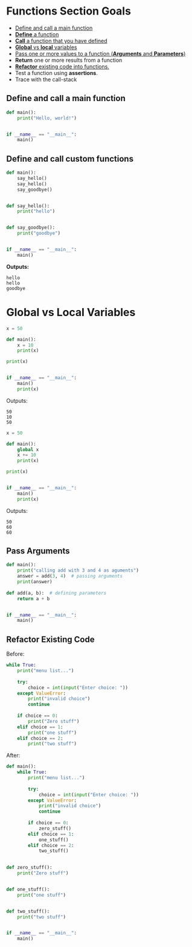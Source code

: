 # Functions Section Goals
- [Define and call a main function](#define-and-call-a-main-function)
- [**Define** a function](#define-and-call-custom-functions)
- [**Call** a function that you have defined](#define-and-call-custom-functions)
- [**Global** vs **local** variables](#global-vs-local-variables)
- [Pass one or more values to a function (**Arguments** and **Parameters**)](#pass-arguments)
- **Return** one or more results from a function
- [**Refactor** existing code into functions.](#refactor-existing-code)
- Test a function using **assertions**.
- Trace with the call-stack

## Define and call a main function
```python
def main():
    print("Hello, world!")


if __name__ == "__main__":
    main()
```

## Define and call custom functions
```python
def main():
    say_hello()
    say_hello()
    say_goodbye()


def say_hello():
    print("hello")


def say_goodbye():
    print("goodbye")


if __name__ == "__main__":
    main()
```
**Outputs:**
```
hello
hello
goodbye
```

# Global vs Local Variables
```python
x = 50

def main():
    x = 10
    print(x)

print(x)


if __name__ == "__main__":
    main()
    print(x)
```
Outputs:
```
50
10
50
```

```python
x = 50

def main():
    global x
    x += 10
    print(x)

print(x)


if __name__ == "__main__":
    main()
    print(x)
```
Outputs:
```
50
60
60
```

## Pass Arguments
```python
def main():
    print("calling add with 3 and 4 as aguments")
    answer = add(3, 4)  # passing arguments
    print(answer)
   
def add(a, b):  # defining parameters
    return a + b


if __name__ == "__main__":
    main()
```

## Refactor Existing Code
Before:
```python
while True:
    print("menu list...")
    
    try:
        choice = int(input("Enter choice: "))
    except ValueError:
        print("invalid choice")
        continue
    
    if choice == 0:
        print("Zero stuff")
    elif choice == 1:
        print("one stuff")
    elif choice == 2:
        print("two stuff")
```
After:
```python
def main():
    while True:
        print("menu list...")
        
        try:
            choice = int(input("Enter choice: "))
        except ValueError:
            print("invalid choice")
            continue
        
        if choice == 0:
            zero_stuff()
        elif choice == 1:
            one_stuff()
        elif choice == 2:
            two_stuff()
    

def zero_stuff():
    print("Zero stuff")


def one_stuff():
    print("one stuff")


def two_stuff():
    print("two stuff")


if __name__ == "__main__":
    main()
```

